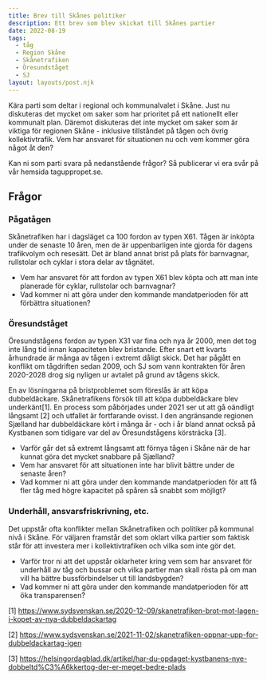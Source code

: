 ```yaml
---
title: Brev till Skånes politiker
description: Ett brev som blev skickat till Skånes partier
date: 2022-08-19
tags:
  - tåg
  - Region Skåne
  - Skånetrafiken
  - Öresundståget
  - SJ
layout: layouts/post.njk
---
```

Kära parti som deltar i regional och kommunalvalet i Skåne. Just nu diskuteras det mycket om saker som har prioritet på ett nationellt eller kommunalt plan. Däremot diskuteras det inte mycket om saker som är viktiga för regionen Skåne - inklusive tillståndet på tågen och övrig kollektivtrafik. Vem har ansvaret för situationen nu och vem kommer göra något åt den?

Kan ni som parti svara på nedanstående frågor? Så publicerar vi era svår på vår hemsida taguppropet.se.

## Frågor

### Pågatågen

Skånetrafiken har i dagsläget ca 100 fordon av typen X61. Tågen är inköpta under de senaste 10 åren, men de är uppenbarligen inte gjorda för dagens trafikvolym och resesätt. Det är bland annat brist på plats för barnvagnar, rullstolar och cyklar i stora delar av tågnätet.

* Vem har ansvaret för att fordon av typen X61 blev köpta och att man inte planerade för cyklar, rullstolar och barnvagnar?
* Vad kommer ni att göra under den kommande mandatperioden för att förbättra situationen?

### Öresundståget

Öresundstågens fordon av typen X31 var fina och nya år 2000, men det tog inte lång tid innan kapaciteten blev bristande. Efter snart ett kvarts århundrade är många av tågen i extremt dåligt skick. Det har pågått en konflikt om tågdriften sedan 2009, och SJ som vann kontrakten för åren 2020-2028 drog sig nyligen ur avtalet på grund av tågens skick.

En av lösningarna på bristproblemet som föreslås är att köpa dubbeldäckare. Skånetrafikens försök till att köpa dubbeldäckare blev underkänt[1]. En process som påbörjades under 2021 ser ut att gå oändligt långsamt [2] och utfallet är fortfarande ovisst. I den angränsande regionen Sjælland har dubbeldäckare kört i många år - och i år bland annat också på Kystbanen som tidigare var del av Öresundstågens körsträcka [3].

* Varför går det så extremt långsamt att förnya tågen i Skåne när de har kunnat göra det mycket snabbare på Sjælland?
* Vem har ansvaret för att situationen inte har blivit bättre under de senaste åren?
* Vad kommer ni att göra under den kommande mandatperioden för att få fler tåg med högre kapacitet på spåren så snabbt som möjligt?


### Underhåll, ansvarsfriskrivning, etc.

Det uppstår ofta konflikter mellan Skånetrafiken och politiker på kommunal nivå i Skåne. För väljaren framstår det som oklart vilka partier som faktisk står för att investera mer i kollektivtrafiken och vilka som inte gör det.

* Varför tror ni att det uppstår oklarheter kring vem som har ansvaret för underhåll av tåg och bussar och vilka partier man skall rösta på om man vill ha bättre bussförbindelser ut till landsbygden?
* Vad kommer ni att göra under den kommande mandatperioden för att öka transparensen?



[1] https://www.sydsvenskan.se/2020-12-09/skanetrafiken-brot-mot-lagen-i-kopet-av-nya-dubbeldackartag

[2] https://www.sydsvenskan.se/2021-11-02/skanetrafiken-oppnar-upp-for-dubbeldackartag-igen

[3] https://helsingordagblad.dk/artikel/har-du-opdaget-kystbanens-nye-dobbeltd%C3%A6kkertog-der-er-meget-bedre-plads

